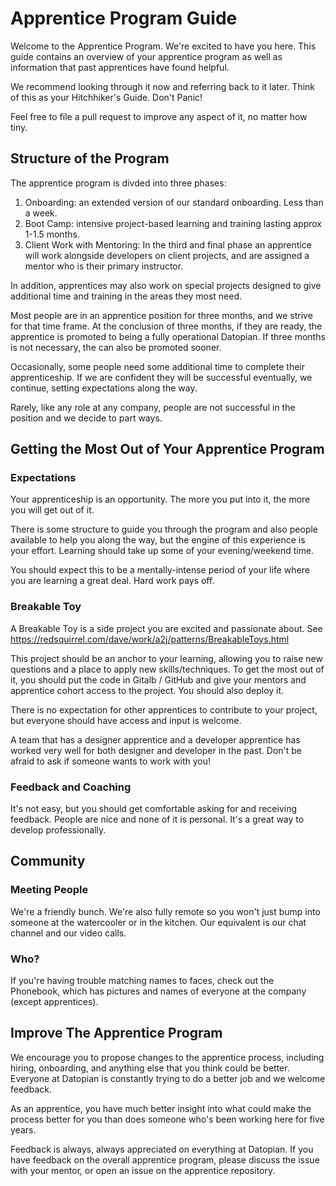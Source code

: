 # Apprentice Program Guide

Welcome to the Apprentice Program. We're excited to have you here. This guide contains an overview of your apprentice program as well as information that past apprentices have found helpful.

We recommend looking through it now and referring back to it later. Think of this as your Hitchhiker's Guide. Don't Panic!

Feel free to file a pull request to improve any aspect of it, no matter how tiny.


## Structure of the Program

The apprentice program is divded into three phases:

1. Onboarding: an extended version of our standard onboarding. Less than a week.
2. Boot Camp: intensive project-based learning and training lasting approx 1-1.5 months.
3. Client Work with Mentoring: In the third and final phase an apprentice will work alongside developers on client projects, and are assigned a mentor who is their primary instructor. 

In addition, apprentices may also work on special projects designed to give additional time and training in the areas they most need.

Most people are in an apprentice position for three months, and we strive for that time frame. At the conclusion of three months, if they are ready, the apprentice is promoted to being a fully operational Datopian. If three months is not necessary, the can also be promoted sooner.

Occasionally, some people need some additional time to complete their apprenticeship. If we are confident they will be successful eventually, we continue, setting expectations along the way.

Rarely, like any role at any company, people are not successful in the position and we decide to part ways.


## Getting the Most Out of Your Apprentice Program

### Expectations

Your apprenticeship is an opportunity. The more you put into it, the more you will get out of it.

There is some structure to guide you through the program and also people available to help you along the way, but the engine of this experience is your effort. Learning should take up some of your evening/weekend time.

You should expect this to be a mentally-intense period of your life where you are learning a great deal. Hard work pays off.

### Breakable Toy

A Breakable Toy is a side project you are excited and passionate about. See https://redsquirrel.com/dave/work/a2j/patterns/BreakableToys.html

This project should be an anchor to your learning, allowing you to raise new questions and a place to apply new skills/techniques. To get the most out of it, you should put the code in Gitalb / GitHub and give your mentors and apprentice cohort access to the project. You should also deploy it.

There is no expectation for other apprentices to contribute to your project, but everyone should have access and input is welcome.

A team that has a designer apprentice and a developer apprentice has worked very well for both designer and developer in the past. Don't be afraid to ask if someone wants to work with you!

### Feedback and Coaching

It's not easy, but you should get comfortable asking for and receiving feedback. People are nice and none of it is personal. It's a great way to develop professionally.


## Community

### Meeting People

We're a friendly bunch. We're also fully remote so you won't just bump into someone at the watercooler or in the kitchen. Our equivalent is our chat channel and our video calls.

### Who?

If you're having trouble matching names to faces, check out the Phonebook, which has pictures and names of everyone at the company (except apprentices).


## Improve The Apprentice Program

We encourage you to propose changes to the apprentice process, including hiring, onboarding, and anything else that you think could be better. Everyone at Datopian is constantly trying to do a better job and we welcome feedback.

As an apprentice, you have much better insight into what could make the process better for you than does someone who's been working here for five years.

Feedback is always, always appreciated on everything at Datopian. If you have feedback on the overall apprentice program, please discuss the issue with your mentor, or open an issue on the apprentice repository.

